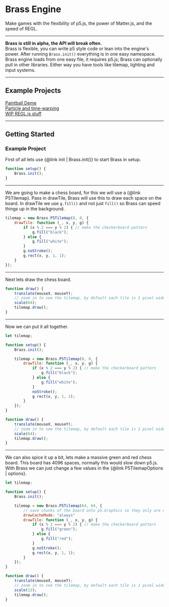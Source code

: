 # Brass Engine #
Make games with the flexibility of p5.js, the power of Matter.js, and the speed of REGL.
___
**Brass is still in alpha, the API will break often.** <br>
Brass is flexible, you can write p5 style code or lean into the engine's power.
After running ```Brass.init()``` everything is in one easy namespace.
Brass engine loads from one easy file, it requires p5.js; Brass can optionally pull in other libraries.
Either way you have tools like tilemap, lighting and input systems.
___
## Example Projects
[Paintball Deme](../examples/rainbowShooter/index.html) <br>
[Particle and time-warping](../examples/particleWarp/index.html) <br>
[WIP REGL.js stuff](../examples/shaderTest/index.html) <br>
___
## Getting Started
### Example Project
First of all lets use {@link init | Brass.init()} to start Brass in setup.
```js
function setup() {
	Brass.init();
}
```
___
We are going to make a chess board, for this we will use a {@link P5Tilemap}.
Pass in drawTile, Brass will use this to draw each space on the board.
In drawTile we use ```g.fill()``` and not just ```fill()``` so Brass can speed things up in the background.
```js
tilemap = new Brass.P5Tilemap(8, 8, {
	drawTile: function (_, x, y, g) {
		if (x % 2 === y % 2) { // make the checkerboard pattern
			g.fill("black");
		} else {
			g.fill("white");
		}
		g.noStroke();
		g.rect(x, y, 1, 1);
	}
});
```
___
Next lets draw the chess board.
```js
function draw() {
	translate(mouseX, mouseY);
	// zoom in to see the tilemap, by default each tile is 1 pixel wide
	scale(64);
	tilemap.draw();
}
```
___
Now we can put it all together. 
```js
let tilemap;

function setup() {
	Brass.init();

	tilemap = new Brass.P5Tilemap(8, 8, {
		drawTile: function (_, x, y, g) {
			if (x % 2 === y % 2) { // make the checkerboard pattern
				g.fill("black");
			} else {
				g.fill("white");
			}
			noStroke();
			g.rect(x, y, 1, 1);
		}
	});
}

function draw() {
	translate(mouseX, mouseY);
	// zoom in to see the tilemap, by default each tile is 1 pixel wide
	scale(64);
	tilemap.draw();
}
```
___
We can also spice it up a bit, lets make a massive green and red chess board.
This board has 4096 spaces, normally this would slow down p5.js.
With Brass we can just change a few values in the {@link P5TilemapOptions | options}.
```js
let tilemap;

function setup() {
	Brass.init();

	tilemap = new Brass.P5Tilemap(64, 64, {
		// save chunks of the board onto p5.Graphics so they only are drawn once
		drawCacheMode: "always"
		drawTile: function (_, x, y, g) {
			if (x % 2 === y % 2) { // make the checkerboard pattern
				g.fill("green");
			} else {
				g.fill("red");
			}
			g.noStroke();
			g.rect(x, y, 1, 1);
		}
	});
}

function draw() {
	translate(mouseX, mouseY);
	// zoom in to see the tilemap, by default each tile is 1 pixel wide
	scale(12);
	tilemap.draw();
}
```